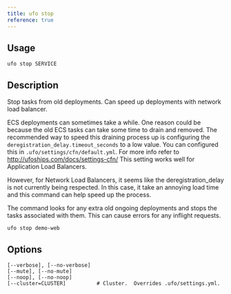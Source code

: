 ```yaml
---
title: ufo stop
reference: true
---
```


## Usage

    ufo stop SERVICE

## Description

Stop tasks from old deployments.  Can speed up deployments with network load balancer.

ECS deployments can sometimes take a while. One reason could be because the old ECS tasks can take some time to drain and removed. The recommended way to speed this draining process up is configuring the `deregistration_delay.timeout_seconds` to a low value.  You can configured this in `.ufo/settings/cfn/default.yml`. For more info refer to http://ufoships.com/docs/settings-cfn/  This setting works well for Application Load Balancers.

However, for Network Load Balancers, it seems like the deregistration_delay is not currently being respected. In this case, it take an annoying load time and this command can help speed up the process.

The command looks for any extra old ongoing deployments and stops the tasks associated with them.  This can cause errors for any inflight requests.

    ufo stop demo-web


## Options

```
[--verbose], [--no-verbose]  
[--mute], [--no-mute]        
[--noop], [--no-noop]        
[--cluster=CLUSTER]          # Cluster.  Overrides .ufo/settings.yml.
```

